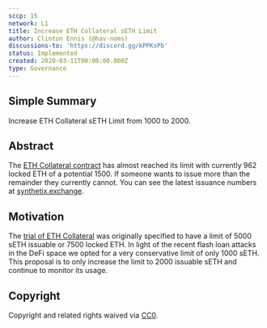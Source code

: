 ```yaml
---
sccp: 15
network: L1
title: Increase ETH Collateral sETH Limit
author: Clinton Ennis (@hav-noms)
discussions-to: 'https://discord.gg/kPPKsPb'
status: Implemented
created: 2020-03-11T00:00:00.000Z
type: Governance
---
```


## Simple Summary

<!--"If you can't explain it simply, you don't understand it well enough." Provide a simplified and layman-accessible explanation of the SCCP.-->

Increase ETH Collateral sETH Limit from 1000 to 2000.

## Abstract

<!--A short (~200 word) description of the variable change proposed.-->

The [ETH Collateral contract](https://etherscan.io/address/0x0F3d8ad599Be443A54c7934B433A87464Ed0DFdC) has almost reached its limit with currently 962 locked ETH of a potential 1500. If someone wants to issue more than the remainder they currently cannot. You can see the latest issuance numbers at [synthetix.exchange](https://synthetix.exchange/loans).

## Motivation

<!--The motivation is critical for SCCPs that want to update variables within Synthetix. It should clearly explain why the existing variable is not incentive aligned. SCCP submissions without sufficient motivation may be rejected outright.-->

The [trial of ETH Collateral](https://sips.synthetix.io/sips/sip-35) was originally specified to have a limit of 5000 sETH issuable or 7500 locked ETH. In light of the recent flash loan attacks in the DeFi space we opted for a very conservative limit of only 1000 sETH.
This proposal is to only increase the limit to 2000 issuable sETH and continue to monitor its usage.

## Copyright

Copyright and related rights waived via [CC0](https://creativecommons.org/publicdomain/zero/1.0/).
